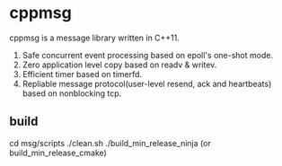 # cppmsg

cppmsg is a message library written in C++11.

1. Safe concurrent event processing based on epoll's one-shot mode.
2. Zero application level copy based on readv & writev.
3. Efficient timer based on timerfd.
4. Repliable message protocol(user-level resend, ack and heartbeats) based on nonblocking tcp. 

## build
cd msg/scripts
./clean.sh
./build_min_release_ninja (or build_min_release_cmake)





